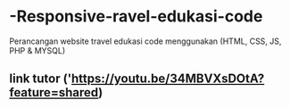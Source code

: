 # -Responsive-ravel-edukasi-code
Perancangan website travel edukasi code menggunakan (HTML, CSS, JS, PHP &amp; MYSQL)

## link tutor ('https://youtu.be/34MBVXsDOtA?feature=shared)
